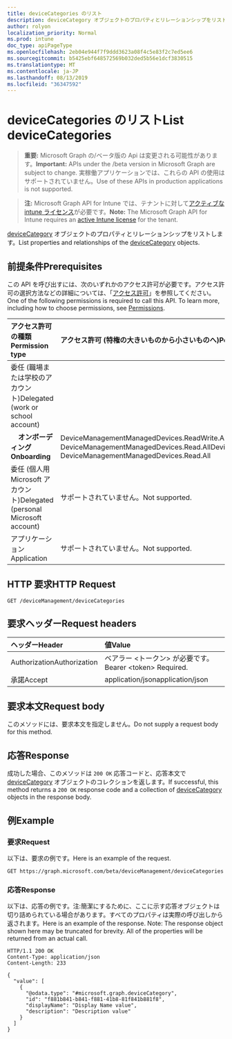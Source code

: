 ```yaml
---
title: deviceCategories のリスト
description: deviceCategory オブジェクトのプロパティとリレーションシップをリストします。
author: rolyon
localization_priority: Normal
ms.prod: intune
doc_type: apiPageType
ms.openlocfilehash: 2eb04e944f7f9ddd3623a08f4c5e83f2c7ed5ee6
ms.sourcegitcommit: b5425ebf648572569b032ded5b56e1dcf3830515
ms.translationtype: MT
ms.contentlocale: ja-JP
ms.lasthandoff: 08/13/2019
ms.locfileid: "36347592"
---
```

# <a name="list-devicecategories"></a><span data-ttu-id="b40b4-103">deviceCategories のリスト</span><span class="sxs-lookup"><span data-stu-id="b40b4-103">List deviceCategories</span></span>

> <span data-ttu-id="b40b4-104">**重要:** Microsoft Graph の/ベータ版の Api は変更される可能性があります。</span><span class="sxs-lookup"><span data-stu-id="b40b4-104">**Important:** APIs under the /beta version in Microsoft Graph are subject to change.</span></span> <span data-ttu-id="b40b4-105">実稼働アプリケーションでは、これらの API の使用はサポートされていません。</span><span class="sxs-lookup"><span data-stu-id="b40b4-105">Use of these APIs in production applications is not supported.</span></span>

> <span data-ttu-id="b40b4-106">**注:** Microsoft Graph API for Intune では、テナントに対して[アクティブな intune ライセンス](https://go.microsoft.com/fwlink/?linkid=839381)が必要です。</span><span class="sxs-lookup"><span data-stu-id="b40b4-106">**Note:** The Microsoft Graph API for Intune requires an [active Intune license](https://go.microsoft.com/fwlink/?linkid=839381) for the tenant.</span></span>

<span data-ttu-id="b40b4-107">[deviceCategory](../resources/intune-shared-devicecategory.md) オブジェクトのプロパティとリレーションシップをリストします。</span><span class="sxs-lookup"><span data-stu-id="b40b4-107">List properties and relationships of the [deviceCategory](../resources/intune-shared-devicecategory.md) objects.</span></span>
## <a name="prerequisites"></a><span data-ttu-id="b40b4-108">前提条件</span><span class="sxs-lookup"><span data-stu-id="b40b4-108">Prerequisites</span></span>
<span data-ttu-id="b40b4-p102">この API を呼び出すには、次のいずれかのアクセス許可が必要です。アクセス許可の選択方法などの詳細については、「[アクセス許可](/graph/permissions-reference)」を参照してください。</span><span class="sxs-lookup"><span data-stu-id="b40b4-p102">One of the following permissions is required to call this API. To learn more, including how to choose permissions, see [Permissions](/graph/permissions-reference).</span></span>

|<span data-ttu-id="b40b4-111">アクセス許可の種類</span><span class="sxs-lookup"><span data-stu-id="b40b4-111">Permission type</span></span>|<span data-ttu-id="b40b4-112">アクセス許可 (特権の大きいものから小さいものへ)</span><span class="sxs-lookup"><span data-stu-id="b40b4-112">Permissions (from most to least privileged)</span></span>|
|:---|:---|
|<span data-ttu-id="b40b4-113">委任 (職場または学校のアカウント)</span><span class="sxs-lookup"><span data-stu-id="b40b4-113">Delegated (work or school account)</span></span>||
| <span data-ttu-id="b40b4-114">&nbsp; &nbsp; **オンボーディング**</span><span class="sxs-lookup"><span data-stu-id="b40b4-114">&nbsp; &nbsp; **Onboarding**</span></span> | <span data-ttu-id="b40b4-115">DeviceManagementManagedDevices.ReadWrite.All、DeviceManagementManagedDevices.Read.All</span><span class="sxs-lookup"><span data-stu-id="b40b4-115">DeviceManagementManagedDevices.ReadWrite.All, DeviceManagementManagedDevices.Read.All</span></span>|
|<span data-ttu-id="b40b4-116">委任 (個人用 Microsoft アカウント)</span><span class="sxs-lookup"><span data-stu-id="b40b4-116">Delegated (personal Microsoft account)</span></span>|<span data-ttu-id="b40b4-117">サポートされていません。</span><span class="sxs-lookup"><span data-stu-id="b40b4-117">Not supported.</span></span>|
|<span data-ttu-id="b40b4-118">アプリケーション</span><span class="sxs-lookup"><span data-stu-id="b40b4-118">Application</span></span>|<span data-ttu-id="b40b4-119">サポートされていません。</span><span class="sxs-lookup"><span data-stu-id="b40b4-119">Not supported.</span></span>|

## <a name="http-request"></a><span data-ttu-id="b40b4-120">HTTP 要求</span><span class="sxs-lookup"><span data-stu-id="b40b4-120">HTTP Request</span></span>
<!-- {
  "blockType": "ignored"
}
-->
``` http
GET /deviceManagement/deviceCategories
```

## <a name="request-headers"></a><span data-ttu-id="b40b4-121">要求ヘッダー</span><span class="sxs-lookup"><span data-stu-id="b40b4-121">Request headers</span></span>

|<span data-ttu-id="b40b4-122">ヘッダー</span><span class="sxs-lookup"><span data-stu-id="b40b4-122">Header</span></span>|<span data-ttu-id="b40b4-123">値</span><span class="sxs-lookup"><span data-stu-id="b40b4-123">Value</span></span>|
|:---|:---|
|<span data-ttu-id="b40b4-124">Authorization</span><span class="sxs-lookup"><span data-stu-id="b40b4-124">Authorization</span></span>|<span data-ttu-id="b40b4-125">ベアラー &lt;トークン&gt; が必要です。</span><span class="sxs-lookup"><span data-stu-id="b40b4-125">Bearer &lt;token&gt; Required.</span></span>|
|<span data-ttu-id="b40b4-126">承諾</span><span class="sxs-lookup"><span data-stu-id="b40b4-126">Accept</span></span>|<span data-ttu-id="b40b4-127">application/json</span><span class="sxs-lookup"><span data-stu-id="b40b4-127">application/json</span></span>|

## <a name="request-body"></a><span data-ttu-id="b40b4-128">要求本文</span><span class="sxs-lookup"><span data-stu-id="b40b4-128">Request body</span></span>

<span data-ttu-id="b40b4-129">このメソッドには、要求本文を指定しません。</span><span class="sxs-lookup"><span data-stu-id="b40b4-129">Do not supply a request body for this method.</span></span>

## <a name="response"></a><span data-ttu-id="b40b4-130">応答</span><span class="sxs-lookup"><span data-stu-id="b40b4-130">Response</span></span>

<span data-ttu-id="b40b4-131">成功した場合、このメソッドは `200 OK` 応答コードと、応答本文で [deviceCategory](../resources/intune-shared-devicecategory.md) オブジェクトのコレクションを返します。</span><span class="sxs-lookup"><span data-stu-id="b40b4-131">If successful, this method returns a `200 OK` response code and a collection of [deviceCategory](../resources/intune-shared-devicecategory.md) objects in the response body.</span></span>

## <a name="example"></a><span data-ttu-id="b40b4-132">例</span><span class="sxs-lookup"><span data-stu-id="b40b4-132">Example</span></span>

### <a name="request"></a><span data-ttu-id="b40b4-133">要求</span><span class="sxs-lookup"><span data-stu-id="b40b4-133">Request</span></span>

<span data-ttu-id="b40b4-134">以下は、要求の例です。</span><span class="sxs-lookup"><span data-stu-id="b40b4-134">Here is an example of the request.</span></span>

``` http
GET https://graph.microsoft.com/beta/deviceManagement/deviceCategories
```

### <a name="response"></a><span data-ttu-id="b40b4-135">応答</span><span class="sxs-lookup"><span data-stu-id="b40b4-135">Response</span></span>

<span data-ttu-id="b40b4-p103">以下は、応答の例です。注:簡潔にするために、ここに示す応答オブジェクトは切り詰められている場合があります。すべてのプロパティは実際の呼び出しから返されます。</span><span class="sxs-lookup"><span data-stu-id="b40b4-p103">Here is an example of the response. Note: The response object shown here may be truncated for brevity. All of the properties will be returned from an actual call.</span></span>

``` http
HTTP/1.1 200 OK
Content-Type: application/json
Content-Length: 233

{
  "value": [
    {
      "@odata.type": "#microsoft.graph.deviceCategory",
      "id": "f881b841-b841-f881-41b8-81f841b881f8",
      "displayName": "Display Name value",
      "description": "Description value"
    }
  ]
}
```






